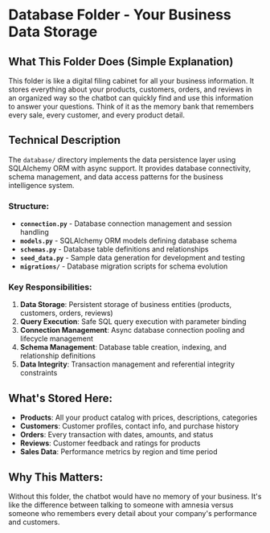 # Database Folder - Your Business Data Storage

## What This Folder Does (Simple Explanation)
This folder is like a digital filing cabinet for all your business information. It stores everything about your products, customers, orders, and reviews in an organized way so the chatbot can quickly find and use this information to answer your questions. Think of it as the memory bank that remembers every sale, every customer, and every product detail.

## Technical Description
The `database/` directory implements the data persistence layer using SQLAlchemy ORM with async support. It provides database connectivity, schema management, and data access patterns for the business intelligence system.

### Structure:
- **`connection.py`** - Database connection management and session handling
- **`models.py`** - SQLAlchemy ORM models defining database schema
- **`schemas.py`** - Database table definitions and relationships
- **`seed_data.py`** - Sample data generation for development and testing
- **`migrations/`** - Database migration scripts for schema evolution

### Key Responsibilities:
1. **Data Storage**: Persistent storage of business entities (products, customers, orders, reviews)
2. **Query Execution**: Safe SQL query execution with parameter binding
3. **Connection Management**: Async database connection pooling and lifecycle management
4. **Schema Management**: Database table creation, indexing, and relationship definitions
5. **Data Integrity**: Transaction management and referential integrity constraints

## What's Stored Here:
- **Products**: All your product catalog with prices, descriptions, categories
- **Customers**: Customer profiles, contact info, and purchase history
- **Orders**: Every transaction with dates, amounts, and status
- **Reviews**: Customer feedback and ratings for products
- **Sales Data**: Performance metrics by region and time period

## Why This Matters:
Without this folder, the chatbot would have no memory of your business. It's like the difference between talking to someone with amnesia versus someone who remembers every detail about your company's performance and customers.
